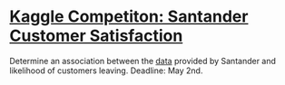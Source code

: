 # [Kaggle Competiton: Santander Customer Satisfaction](https://www.kaggle.com/c/santander-customer-satisfaction)
Determine an association between the [data](https://www.kaggle.com/c/santander-customer-satisfaction/data) provided by Santander and likelihood of customers leaving.
Deadline: May 2nd.
